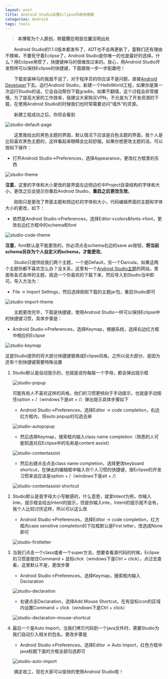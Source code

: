 ```yaml
---
layout: post
title: Android Studio设置Eclipse风格快捷键
categories: Android
tags: tools
---
```


> **本博客为个人原创，转载需在明显位置注明出处**

&emsp;&emsp;Android Studio的1.1.0版本都发布了，ADT也不会再更新了，童鞋们还有理由不换嘛，不要死守着Eclipse了，Android Studio是你唯一的也是最好的选择。什么？用Eclipse用惯了，快捷键神马的很难改过来的。放心，用Android Studio开发照样可以保持Eclipse的快捷键，下面跟我一步一步配置吧！

&emsp;&emsp;下载安装神马的我就不说了，对于程序员的你应该不是问题，直接[Android Developer](developer.android.com)下去。运行Android Studio，新建一个HelloWorld工程，如果你是第一次运行Studio的话，它会自动帮你下载gradle，如果不翻墙，这个过程会非常缓慢，为了提高大家的工作效率，我建议大家购买VPN，不光是为了开发资源的下载，在使用Android Studio的时候我们也时常需要访问“墙外”的资源。

&emsp;&emsp;新建工程成功之后，你将会看到

![studio-default-page](/images/as-default-page.png)

&emsp;&emsp;这里我给出的黑色主题的界面，默认情况下应该是白色主题的界面，我个人是比较喜欢黑色主题的，这样看起来眼睛会比较舒服。如果你想更改主题的话，可以按如下操作：

* 打开Android Studio->Preferences，选择Appearance，更改红方框里的东西

![studio-theme](/images/as-theme.png)

**注意**，这里的字体和大小更改的是界面左边侧边栏中Project目录结构的字体和大小，更改之后会提示你重启Android Studio，**重启之后更改生效**。

&emsp;&emsp;刚刚只是更改了界面主题和侧边栏的字体和大小，代码编辑界面的主题和字体大小的更改，如下：

* 依然是Android Studio->Preferences，选择Editor->colors&fonts->font，更改右边红方框中的schema和font

![studio-code-theme](/images/as-schema-font.png)

**注意**，font默认是不能更改的，你必须点击schema右边的save as按钮，**将当前schema另存为个人自定义的schema，才能更改**。

&emsp;&emsp;Studio只提供给我们两个主题，一个是Default，另一个Darcula，如果这两个主题你都不喜欢怎么办？没关系，这里有一个[Android Studio主题](http://www.ideacolorthemes.org/themes/)的网站，里面有各式各样的主题，挑选一个你喜欢的下载下来，然后导入到Studio当中即可。导入方法为：

* File -> Import Settings，然后选择刚刚下载的主题jar包，重启Studio即可

![studio-import-theme](/images/as-import-setting.png)

&emsp;&emsp;主题更改完毕，下面是快捷键，使用Android Studio一样可以保持Eclipse中的快捷键习惯，具体步骤是：

* Android Studio->Preferences，选择Keymap，根据系统，选择右边红方框中相应的Eclipse

![studio-keymap](/images/as-keymap.png)

这是Studio提供的将大部分快捷键替换成Eclipse风格，之所以说大部分，是因为还有个别快捷键需要特殊设置

1. Studio默认是自动提示的，也就是说你每敲一个字母，都会弹出提示框
    
    ![studio-popup](/images/as-popup.png)
    
    可能有些人不喜欢这样的风格，他们的习惯更倾向于手动提示，也就是手动按住option + /（windows下是alt + /）弹出提示具体步骤如下

    * Android Studio->Preferences，选择Editor -> code completion，右边红方框内，将auto popup的勾选去掉
    
    ![studio-autopopup](/images/as-autopopup.png)
    
    * 然后选择Keymap，搜索框内输入class name completion（熟悉的人可能知道对应Eclipse中的名称是content assist）
    
    ![studio-contentassist](/images/as-contentassist.png)
    
    * 然后右键点击点击class name completion，选择更改keyboard shortcut，在弹出的编辑框中输入你个人习惯的快捷键，按Eclipse的开发习惯来说应该是option + /（windows下是alt + /）
    
    ![studio-contentassist-shortcut](/images/as-contentassist-keyboard-shortcut.png)
    
2. Studio默认是首字母大小写敏感的，什么意思，就拿Intent为例，你输入Inte，提示框会给出Intent的提示，但是你输入inte，Intent的提示就不会有，我个人比较讨厌这样，所以可以这么改

    * Android Studio->Preferences，选择Editor -> code completion，红方框内case sensitive completion的下拉框默认是First letter，改选成None即可

    ![studio-firstletter](/images/as-firstletter-sensitive.png)
    
3. 当我们点击一个class或者一个super方法，想要查看源代码的时候，Eclipse的习惯是按住Command + 鼠标click（windows下是Ctrl + click），点过去查看，这里默认不是，更改步骤

    * Android Studio->Preferences，选择Keymap，搜索框内输入Declaration
    
    ![studio-declaration](/images/as-declaration.png)
    
    * 右键点击Declaration，选择Add Mouse Shortcut，在有鼠标icon的区域内设置Command + click（windows下是Ctrl + click）
    
    ![studio-declaration-mouse-shortcut](/images/as-declaration-mouse-shortcut.png)
    
4. 最后一个是Auto Import，当我们拷贝代码到一个java文件时，需要Studio为我们自动引入相关的包名，更改步骤是

    * Android Studio->Preferences，选择Editor -> Auto Import，红色方框中java标题下面的方框全部勾选即可
    
    ![studio-auto-import](/images/as-auto-import.png)    
    

 &emsp;&emsp;搞定收工，现在大家可以愉快的使用Android Studio啦！
   





